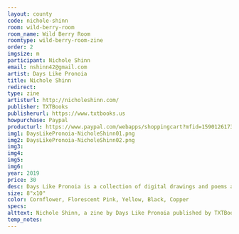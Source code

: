 ```yaml
---
layout: county 
code: nichole-shinn
room: wild-berry-room
room_name: Wild Berry Room
roomtype: wild-berry-room-zine
order: 2
imgsize: m
participant: Nichole Shinn
email: nshinn42@gmail.com
artist: Days Like Pronoia
title: Nichole Shinn
redirect: 
type: zine
artisturl: http://nicholeshinn.com/
publisher: TXTBooks
publisherurl: https://www.txtbooks.us 
howpurchase: Paypal
producturl: https://www.paypal.com/webapps/shoppingcart?mfid=1590126173136_e27e9c4a04c23&flowlogging_id=e27e9c4a04c23#/checkout/shoppingCart
img1: DaysLikePronoia-NicholeShinn01.png
img2: DaysLikePronoia-NicholeShinn02.png
img3: 
img4: 
img5: 
img6: 
year: 2019
price: 30
desc: Days Like Pronoia is a collection of digital drawings and poems accumulated over the course of a year. It's CMYK 4 color Risograph printed and 42 pages. Edition of 120. 
size: 8"x10"
color: Cornflower, Florescent Pink, Yellow, Black, Copper
specs: 
alttext: Nichole Shinn, a zine by Days Like Pronoia published by TXTBooks.
temp_notes: 
---
```

